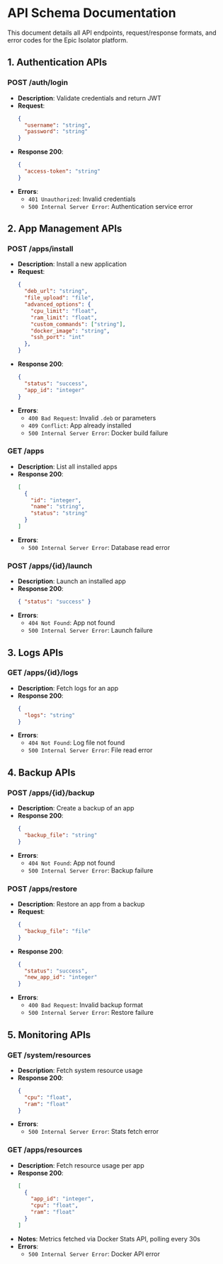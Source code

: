 # API Schema Documentation

This document details all API endpoints, request/response formats, and error codes for the Epic Isolator platform.

## 1. Authentication APIs

### POST /auth/login
* **Description**: Validate credentials and return JWT
* **Request**:
  ```json
  {
    "username": "string",
    "password": "string"
  }
  ```
* **Response 200**:
  ```json
  {
    "access-token": "string"
  }
  ```
* **Errors**:
  * `401 Unauthorized`: Invalid credentials
  * `500 Internal Server Error`: Authentication service error

## 2. App Management APIs

### POST /apps/install
* **Description**: Install a new application
* **Request**:
  ```json
  {
    "deb_url": "string",
    "file_upload": "file",
    "advanced_options": {
      "cpu_limit": "float",
      "ram_limit": "float",
      "custom_commands": ["string"],
      "docker_image": "string",
      "ssh_port": "int"
    },
  }
  ```
* **Response 200**:
  ```json
  {
    "status": "success",
    "app_id": "integer"
  }
  ```
* **Errors**:
  * `400 Bad Request`: Invalid `.deb` or parameters
  * `409 Conflict`: App already installed
  * `500 Internal Server Error`: Docker build failure

### GET /apps
* **Description**: List all installed apps
* **Response 200**:
  ```json
  [
    {
      "id": "integer",
      "name": "string",
      "status": "string"
    }
  ]
  ```
* **Errors**:
  * `500 Internal Server Error`: Database read error

### POST /apps/{id}/launch
* **Description**: Launch an installed app
* **Response 200**:
  ```json
  { "status": "success" }
  ```
* **Errors**:
  * `404 Not Found`: App not found
  * `500 Internal Server Error`: Launch failure

## 3. Logs APIs

### GET /apps/{id}/logs
* **Description**: Fetch logs for an app
* **Response 200**:
  ```json
  {
    "logs": "string"
  }
  ```
* **Errors**:
  * `404 Not Found`: Log file not found
  * `500 Internal Server Error`: File read error

## 4. Backup APIs

### POST /apps/{id}/backup
* **Description**: Create a backup of an app
* **Response 200**:
  ```json
  {
    "backup_file": "string"
  }
  ```
* **Errors**:
  * `404 Not Found`: App not found
  * `500 Internal Server Error`: Backup failure

### POST /apps/restore
* **Description**: Restore an app from a backup
* **Request**:
  ```json
  {
    "backup_file": "file"
  }
  ```
* **Response 200**:
  ```json
  {
    "status": "success",
    "new_app_id": "integer"
  }
  ```
* **Errors**:
  * `400 Bad Request`: Invalid backup format
  * `500 Internal Server Error`: Restore failure

## 5. Monitoring APIs

### GET /system/resources
* **Description**: Fetch system resource usage
* **Response 200**:
  ```json
  {
    "cpu": "float",
    "ram": "float"
  }
  ```
* **Errors**:
  * `500 Internal Server Error`: Stats fetch error

### GET /apps/resources
* **Description**: Fetch resource usage per app
* **Response 200**:
  ```json
  [
    {
      "app_id": "integer",
      "cpu": "float",
      "ram": "float"
    }
  ]
  ```
* **Notes**: Metrics fetched via Docker Stats API, polling every 30s
* **Errors**:
  * `500 Internal Server Error`: Docker API error

